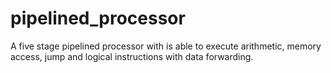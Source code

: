 # pipelined_processor
A five stage pipelined processor with is able to execute arithmetic, memory access, jump and logical instructions with data forwarding.
